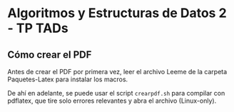 # Algoritmos y Estructuras de Datos 2 - TP TADs

## Cómo crear el PDF

Antes de crear el PDF por primera vez, leer el archivo Leeme de la carpeta Paquetes-Latex para instalar los macros.

De ahí en adelante, se puede usar el script `crearpdf.sh` para compilar con pdflatex, que tire solo errores relevantes y abra el archivo (Linux-only).